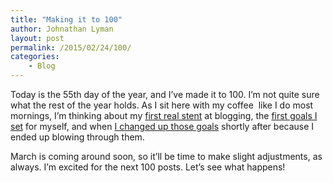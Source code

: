 ```yaml
---
title: "Making it to 100"
author: Johnathan Lyman
layout: post
permalink: /2015/02/24/100/
categories:
    - Blog
---
```


Today is the 55th day of the year, and I’ve made it to 100. I’m not quite sure what the rest of the year holds. As I sit here with my coffee &nbsp;like I do most mornings, I’m thinking about my [first real stent](http://johnathanlyman.com/c/10daysbetterblog) at blogging, the [first goals I set](http://johnathanlyman.com/p/smart) for myself, and when [I changed up those goals](http://johnathanlyman.com/p/for-february) shortly after because I ended up blowing through them.

March is coming around soon, so it’ll be time to make slight adjustments, as always. I’m excited for the next 100 posts. Let’s see what happens!

